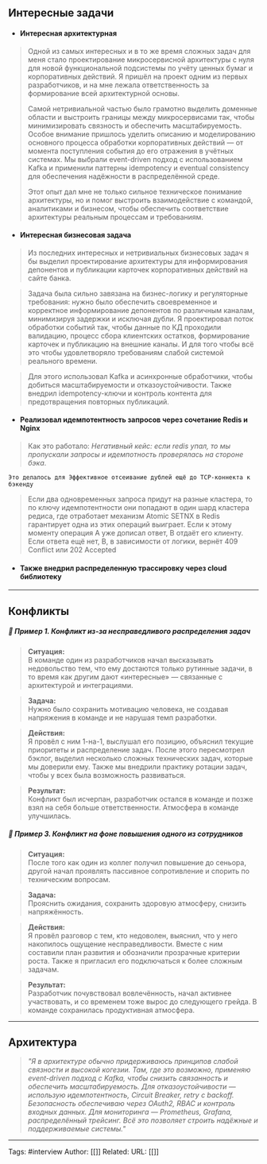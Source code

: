 
## **Интересные задачи**

- #### **Интересная архитектурная**
> Одной из самых интересных и в то же время сложных задач для меня стало проектирование микросервисной архитектуры с нуля для новой функциональной подсистемы по учёту ценных бумаг и корпоративных действий. Я пришёл на проект одним из первых разработчиков, и на мне лежала ответственность за формирование всей архитектурной основы.
> 
> Самой нетривиальной частью было грамотно выделить доменные области и выстроить границы между микросервисами так, чтобы минимизировать связность и обеспечить масштабируемость. Особое внимание пришлось уделить описанию и моделированию основного процесса обработки корпоративных действий — от момента поступления события до его отражения в учётных системах. Мы выбрали event-driven подход с использованием Kafka и применили паттерны idempotency и eventual consistency для обеспечения надёжности в распределённой среде.
> 
> Этот опыт дал мне не только сильное техническое понимание архитектуры, но и помог выстроить взаимодействие с командой, аналитиками и бизнесом, чтобы обеспечить соответствие архитектуры реальным процессам и требованиям.

- #### **Интересная бизнесовая задача**
> Из последних интересных и нетривиальных бизнесовых задач я бы выделил проектирование архитектуры для информирования депонентов и публикации карточек корпоративных действий на сайте банка.

> Задача была сильно завязана на бизнес-логику и регуляторные требования: нужно было обеспечить своевременное и корректное информирование депонентов по различным каналам, минимизируя задержки и исключая дубли. Я проектировал поток обработки событий так, чтобы данные по КД проходили валидацию, процесс сбора клиентских остатков, формирование карточек и публикацию на внешние каналы. И для того чтобы всё это чтобы удовлетворяло требованиям слабой системой реального времени.

> Для этого использовал Kafka и асинхронные обработчики, чтобы добиться масштабируемости и отказоустойчивости. Также внедрил idempotency-ключи и контроль контента для предотвращения повторных публикаций.

- #### Реализовал идемпотентность запросов через сочетание Redis и Nginx
> Как это работало: *Негативный кейс: если redis упал, то мы пропускали запросы и идемпотность проверялась на стороне бэка*.

`Это делалось для Эффективное отсеивание дублей ещё до TCP‑коннекта к бэкенду`

> Если два одновременных запроса придут на разные кластера, то по ключу идемпотентности они попадают в один шард кластера редиса, где отработает механизм Atomic SETNX в Redis гарантирует одна из этих операций выиграет. Если к этому моменту операция A уже дописал ответ, B отдаёт его клиенту. Если ответа ещё нет, B, в зависимости от логики, вернёт 409 Conflict или 202 Accepted

- #### Также внедрил распределенную трассировку через cloud библиотеку
---
## **Конфликты**
##### 💬 Пример 1. **Конфликт из-за несправедливого распределения задач**

> **Ситуация:**  
> В команде один из разработчиков начал высказывать недовольство тем, что ему достаются только рутинные задачи, в то время как другим дают «интересные» — связанные с архитектурой и интеграциями.

> **Задача:**  
> Нужно было сохранить мотивацию человека, не создавая напряжения в команде и не нарушая темп разработки.

> **Действия:**  
> Я провёл с ним 1-на-1, выслушал его позицию, объяснил текущие приоритеты и распределение задач. После этого пересмотрел бэклог, выделил несколько сложных технических задач, которые мы доверили ему. Также мы внедрили практику ротации задач, чтобы у всех была возможность развиваться.

> **Результат:**  
> Конфликт был исчерпан, разработчик остался в команде и позже взял на себя больше ответственности. Атмосфера в команде улучшилась.

##### 💬 Пример 3. **Конфликт на фоне повышения одного из сотрудников**

> **Ситуация:**  
> После того как один из коллег получил повышение до сеньора, другой начал проявлять пассивное сопротивление и спорить по техническим вопросам.

> **Задача:**  
> Прояснить ожидания, сохранить здоровую атмосферу, снизить напряжённость.

> **Действия:**  
> Я провёл разговор с тем, кто недоволен, выяснил, что у него накопилось ощущение несправедливости. Вместе с ним составили план развития и обозначили прозрачные критерии роста. Также я пригласил его подключаться к более сложным задачам.

> **Результат:**  
> Разработчик почувствовал вовлечённость, начал активнее участвовать, и со временем тоже вырос до следующего грейда. В команде сохранилась продуктивная атмосфера.

---
##  **Архитектура**

> _"Я в архитектуре обычно придерживаюсь принципов слабой связности и высокой когезии. Там, где это возможно, применяю event-driven подход с Kafka, чтобы снизить связанность и обеспечить масштабируемость. Для отказоустойчивости — использую идемпотентность, Circuit Breaker, retry с backoff. Безопасность обеспечиваю через OAuth2, RBAC и контроль входных данных. Для мониторинга — Prometheus, Grafana, распределённый трейсинг. Всё это позволяет строить надёжные и поддерживаемые системы."_

---
Tags: #interview
Author: [[]]
Related: 
URL: [[]]